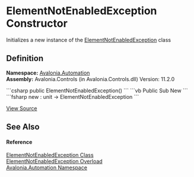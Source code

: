 # ElementNotEnabledException Constructor


Initializes a new instance of the <a href="T_Avalonia_Automation_ElementNotEnabledException">ElementNotEnabledException</a> class



## Definition
**Namespace:** <a href="N_Avalonia_Automation">Avalonia.Automation</a>  
**Assembly:** Avalonia.Controls (in Avalonia.Controls.dll) Version: 11.2.0

<Tabs groupId="api-code-preview">
<TabItem value="csharp" label="C#">
```csharp
public ElementNotEnabledException()
```
</TabItem>
<TabItem value="vb" label="VB">
```vb
Public Sub New
```
</TabItem>
<TabItem value="fsharp" label="F#">
```fsharp
new : unit -> ElementNotEnabledException
```
</TabItem>
</Tabs>



<a href="https://github.com/AvaloniaUI/Avalonia/tree/master/src/Avalonia.Controls/Automation/ElementNotEnabledException.cs#L7" title="View the source code">View Source</a>



## See Also


#### Reference
<a href="T_Avalonia_Automation_ElementNotEnabledException">ElementNotEnabledException Class</a>  
<a href="Overload_Avalonia_Automation_ElementNotEnabledException__ctor">ElementNotEnabledException Overload</a>  
<a href="N_Avalonia_Automation">Avalonia.Automation Namespace</a>  
